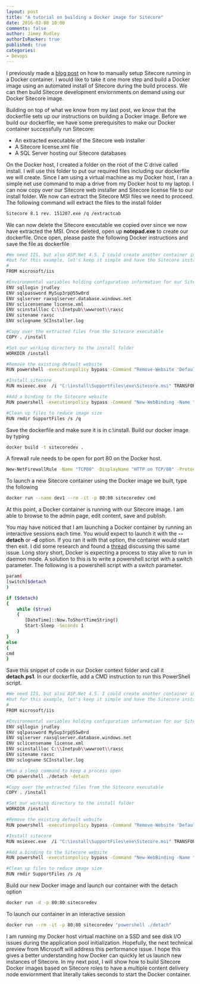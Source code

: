 ```yaml
---
layout: post
title: "A tutorial on building a Docker image for Sitecore"
date: 2016-02-08 10:00
comments: false
author: Jimmy Rudley
authorIsRacker: true
published: true
categories:
- Devops
---
```


I previously made a [blog post](https://developer.rackspace.com/blog/run-sitecore-in-a-docker-container-on-windows-server-2016/) on how to manually setup Sitecore running in a Docker container. I would like to take it one more step and build a Docker image using an automated install of Sitecore during the build process. We can then build Sitecore development enviornments on demand using our Docker Sitecore image.

<!-- more -->

Building on top of what we know from my last post, we know that the dockerfile sets up our instructions on building a Docker image. Before we build our dockerfile, we have some prerequisites to make our Docker container successfully run Sitecore:
- An extracted executable of the Sitecore web installer
- A Sitecore license.xml file
- A SQL Server hosting our Sitecore databases

On the Docker host, I created a folder on the root of the C drive called install. I will use this folder to put our required files including our dockerfile we will create. Since I am using a virtual machine as my Docker host, I ran a simple net use command to map a drive from my Docker host to my laptop. I can now copy over our Sitecore web installer and Sitecore license file to our install folder. We now can extract the Sitecore MSI files we need to proceed. The following command will extract the files to the install folder

```sh
Sitecore 8.1 rev. 151207.exe /q /extractcab
```

We can now delete the Sitecore executable we copied over since we now have extracted the MSI. Once deleted, open up **notepad.exe** to create our dockerfile. Once open, please paste the following Docker instructions and save the file as dockerfile

```sh
#We need IIS, but also ASP.Net 4.5. I could create another container image with ASP.NET 4.5 installed
#but for this example, let's keep it simple and have the Sitecore installer add ASP.NET 4.5 for us
#
FROM microsoft/iis 

#Environmental variables holding configuration information for our Sitecore install
ENV sqllogin jrudley
ENV sqlpassword MySup3rp@55w0rd
ENV sqlserver raxsqlserver.database.windows.net
ENV sclicensename license.xml
ENV scinstallloc C:\\Inetpub\\wwwroot\\raxsc
ENV sitename raxsc
ENV sclogname SCInstaller.log

#Copy over the extracted files from the Sitecore executable 
COPY . /install

#Set our working directory to the install folder
WORKDIR /install

#Remove the existing default website
RUN powershell -executionpolicy bypass -Command "Remove-Website 'Default Web Site'"

#Install sitecore
RUN msiexec.exe  /i "C:\install\SupportFiles\exe\Sitecore.msi" TRANSFORMS=":InstanceId1;:ComponentGUIDTransform1.mst" MSINEWINSTANCE=1 LOGVERBOSE=1 SC_LANG="en-US" SC_CLIENTONLY="1" SKIPINSTALLSQLDATA="1" SKIPUNINSTALLSQLDATA="1" SC_INSTANCENAME="%sitename%" SC_LICENSE_PATH="c:\install\%sclicensename%" SC_SQL_SERVER="%sqlserver%" SC_DBTYPE="MSSQL" INSTALLLOCATION="%scinstallloc%" SC_DATA_FOLDER="%scinstallloc%\Data" SC_NET_VERSION="4" SC_IISSITE_NAME="%sitename%" SC_INTEGRATED_PIPELINE_MODE="1" SC_IISAPPPOOL_NAME="%sitename%AppPool" SC_IISSITE_HEADER="%sitename%" SC_IISSITE_PORT="80" SC_SQL_SERVER_CONFIG_USER="%sqllogin%" SC_SQL_SERVER_CONFIG_PASSWORD="%sqlpassword%" /l*+v "c:\install\%sclogname%"

#Add a binding to the Sitecore website 
RUN powershell -executionpolicy bypass -Command "New-WebBinding -Name "%sitename%" -IPAddress "*" -Port 80"

#Clean up files to reduce image size
RUN rmdir SupportFiles /s /q
```

Save the dockerfile and make sure it is in c:\install. Build our docker image by typing

```sh
docker build -t sitecoredev .
```
A firewall rule needs to be open for port 80 on the Docker host.

```sh
New-NetFirewallRule -Name "TCP80" -DisplayName "HTTP on TCP/80" -Protocol tcp -LocalPort 80 -Action Allow -Enabled True
```

To launch a new Sitecore container using the Docker image we built, type the following

```sh
docker run --name dev1 --rm -it -p 80:80 sitecoredev cmd
```

At this point, a Docker container is running with our Sitecore image. I am able to browse to the admin page, edit content, save and publish. 

You may have noticed that I am launching a Docker container by running an interactive sessions each time. You would expect to launch it with the **--detach** or **-d** option. If you ran it with that option, the container would start then exit. I did some research and found a [thread](https://social.msdn.microsoft.com/Forums/en-US/7e47e19b-3d03-4791-bdac-55d3a54cf094/is-it-possible-to-run-in-daemonized-mode?forum=windowscontainers#2cea28a7-4515-4d26-8982-35b156fa120b) discussing this same issue. Long story short, Docker is expecting a process to stay alive to run in daemon mode. A solution to this is to write a powershell script with a switch parameter. The following is a powershell script with a switch parameter. 

```sh
param(
[switch]$detach
)

if ($detach) 
{
    while ($true) 
    {
       [DateTime]::Now.ToShortTimeString()
       Start-Sleep -Seconds 1
    }
}
else 
{
cmd
}
```
Save this snippet of code in our Docker context folder and call it **detach.ps1**. In our dockerfile, add a CMD instruction to run this PowerShell script. 

```sh
#We need IIS, but also ASP.Net 4.5. I could create another container image with ASP.NET 4.5 installed
#but for this example, let's keep it simple and have the Sitecore installer add ASP.NET 4.5 for us
#
FROM microsoft/iis 

#Environmental variables holding configuration information for our Sitecore install
ENV sqllogin jrudley
ENV sqlpassword MySup3rp@55w0rd
ENV sqlserver raxsqlserver.database.windows.net
ENV sclicensename license.xml
ENV scinstallloc C:\\Inetpub\\wwwroot\\raxsc
ENV sitename raxsc
ENV sclogname SCInstaller.log

#Run a sleep command to keep a process open
CMD powershell ./detach -detach

#Copy over the extracted files from the Sitecore executable 
COPY . /install

#Set our working directory to the install folder
WORKDIR /install

#Remove the existing default website
RUN powershell -executionpolicy bypass -Command "Remove-Website 'Default Web Site'"

#Install sitecore
RUN msiexec.exe  /i "C:\install\SupportFiles\exe\Sitecore.msi" TRANSFORMS=":InstanceId1;:ComponentGUIDTransform1.mst" MSINEWINSTANCE=1 LOGVERBOSE=1 SC_LANG="en-US" SC_CLIENTONLY="1" SKIPINSTALLSQLDATA="1" SKIPUNINSTALLSQLDATA="1" SC_INSTANCENAME="%sitename%" SC_LICENSE_PATH="c:\install\%sclicensename%" SC_SQL_SERVER="%sqlserver%" SC_DBTYPE="MSSQL" INSTALLLOCATION="%scinstallloc%" SC_DATA_FOLDER="%scinstallloc%\Data" SC_NET_VERSION="4" SC_IISSITE_NAME="%sitename%" SC_INTEGRATED_PIPELINE_MODE="1" SC_IISAPPPOOL_NAME="%sitename%AppPool" SC_IISSITE_HEADER="%sitename%" SC_IISSITE_PORT="80" SC_SQL_SERVER_CONFIG_USER="%sqllogin%" SC_SQL_SERVER_CONFIG_PASSWORD="%sqlpassword%" /l*+v "c:\install\%sclogname%"

#Add a binding to the Sitecore website 
RUN powershell -executionpolicy bypass -Command "New-WebBinding -Name "%sitename%" -IPAddress "*" -Port 80"

#Clean up files to reduce image size
RUN rmdir SupportFiles /s /q
```

Build our new Docker image and launch our container with the detach option

```sh
docker run -d -p 80:80 sitecoredev
```

To launch our container in an interactive session

```sh
docker run --rm -it -p 80:80 sitecoredev "powershell ./detach" 
```

I am running my Docker host virtual machine on a SSD and see disk I/O issues during the application pool initialization. Hopefully, the next technical preview from Microsoft will address this performance issue. I hope this gives a better understanding how Docker can quickly let us launch new instances of Sitecore. In my next post, I will show how to build Sitecore Docker images based on Sitecore roles to have a multiple content delivery node enviornment that literally takes seconds to start the Docker container.
